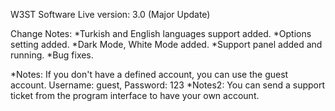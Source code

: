 W3ST Software
Live version: 3.0 (Major Update)

Change Notes:
 *Turkish and English languages support added.
 *Options setting added.
 *Dark Mode, White Mode added.
 *Support panel added and running.
 *Bug fixes.

*Notes: If you don't have a defined account, you can use the guest account. Username: guest, Password: 123
*Notes2: You can send a support ticket from the program interface to have your own account.
